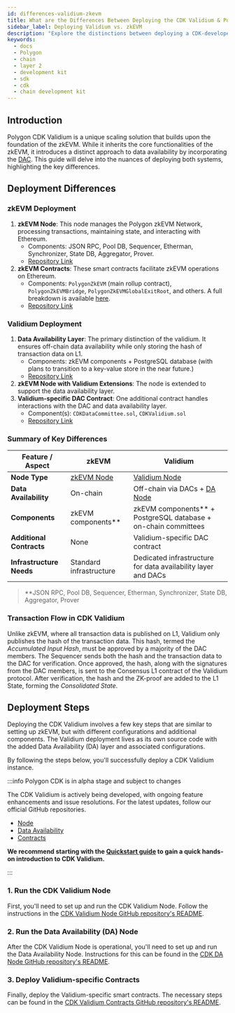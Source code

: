 ```yaml
---
id: differences-validium-zkevm
title: What are the Differences Between Deploying the CDK Validium & Polygon zkEVM
sidebar_label: Deploying Validium vs. zkEVM
description: "Explore the distinctions between deploying a CDK-developed chain with validium versus Polygon's zkEVM."
keywords:
  - docs
  - Polygon
  - chain
  - layer 2
  - development kit
  - sdk
  - cdk
  - chain development kit
---
```


## Introduction

Polygon CDK Validium is a unique scaling solution that builds upon the foundation of the zkEVM. While it inherits the core functionalities of the zkEVM, it introduces a distinct approach to data availability by incorporating the [DAC](/docs/cdk/dac.md). This guide will delve into the nuances of deploying both systems, highlighting the key differences.

## Deployment Differences

### zkEVM Deployment

1. **zkEVM Node**: This node manages the Polygon zkEVM Network, processing transactions, maintaining state, and interacting with Ethereum.
   - Components: JSON RPC, Pool DB, Sequencer, Etherman, Synchronizer, State DB, Aggregator, Prover.
   - [Repository Link](https://github.com/0xPolygon/zkevm-node)
2. **zkEVM Contracts**: These smart contracts facilitate zkEVM operations on Ethereum.
   - Components: `PolygonZkEVM` (main rollup contract), `PolygonZkEVMBridge`, `PolygonZkEVMGlobalExitRoot`, and others. A full breakdown is available [<ins>here</ins>](/docs/category/zkevm/).
   - [Repository Link](https://github.com/0xPolygonHermez/zkevm-contracts)

### Validium Deployment

1. **Data Availability Layer**: The primary distinction of the validium. It ensures off-chain data availability while only storing the hash of transaction data on L1.
   - Components: zkEVM components + PostgreSQL database (with plans to transition to a key-value store in the near future.)
   - [Repository Link](https://github.com/0xPolygon/cdk-data-availability)
2. **zkEVM Node with Validium Extensions**: The node is extended to support the data availability layer.
3. **Validium-specific DAC Contract**: One additional contract handles interactions with the DAC and data availability layer.
   - Component(s): `CDKDataCommittee.sol`, `CDKValidium.sol`
   - [Repository Link](https://github.com/0xPolygon/cdk-validium-contracts)

### Summary of Key Differences

| Feature / Aspect       | zkEVM                                                                                     | Validium                                                                                     |
|-----------------------|-------------------------------------------------------------------------------------------|---------------------------------------------------------------------------------------------|
| **Node Type**         | [zkEVM Node](https://github.com/0xPolygonHermez/zkevm-node)                                                                                | [Validium Node](https://github.com/0xPolygon/cdk-validium-node)                                                         |
| **Data Availability** | On-chain                                                                                  | Off-chain via DACs + [DA Node](https://github.com/0xPolygon/cdk-data-availability)                                                                           |
| **Components**        | zkEVM components**         | zkEVM components** + PostgreSQL database + on-chain committees                                                      |
| **Additional Contracts** | None                                                                                    | Validium-specific DAC contract                               |
| **Infrastructure Needs** | Standard infrastructure                                                                 | Dedicated infrastructure for data availability layer and DACs                                |

> **JSON RPC, Pool DB, Sequencer, Etherman, Synchronizer, State DB, Aggregator, Prover

### Transaction Flow in CDK Validium

Unlike zkEVM, where all transaction data is published on L1, Validium only publishes the hash of the transaction data. This hash, termed the _Accumulated Input Hash_, must be approved by a majority of the DAC members. The Sequencer sends both the hash and the transaction data to the DAC for verification. Once approved, the hash, along with the signatures from the DAC members, is sent to the Consensus L1 contract of the Validium protocol. After verification, the hash and the ZK-proof are added to the L1 State, forming the _Consolidated State_.

## Deployment Steps

Deploying the CDK Validium involves a few key steps that are similar to setting up zkEVM, but with different configurations and additional components. The Validium deployment lives as its own source code with the added Data Availability (DA) layer and associated configurations.

By following the steps below, you'll successfully deploy a CDK Validium instance. 

:::info Polygon CDK is in alpha stage and subject to changes

The CDK Validium is actively being developed, with ongoing feature enhancements and issue resolutions. For the latest updates, follow our official GitHub repositories.

- [<ins>Node</ins>](https://github.com/0xPolygon/cdk-validium-node)
- [<ins>Data Availability</ins>](https://github.com/0xPolygon/cdk-data-availability)
- [<ins>Contracts</ins>](https://github.com/0xPolygon/cdk-validium-contracts)

**We recommend starting with the [Quickstart guide](/docs/cdk/quickstart) to gain a quick hands-on introduction to CDK Validium.**

:::

### 1. Run the CDK Validium Node

First, you'll need to set up and run the CDK Validium Node. Follow the instructions in the [CDK Validium Node GitHub repository's README](https://github.com/0xPolygon/cdk-validium-node).

### 2. Run the Data Availability (DA) Node

After the CDK Validium Node is operational, you'll need to set up and run the Data Availability Node. Instructions for this can be found in the [CDK DA Node GitHub repository's README](https://github.com/0xPolygon/cdk-data-availability).

### 3. Deploy Validium-specific Contracts

Finally, deploy the Validium-specific smart contracts. The necessary steps can be found in the [CDK Validium Contracts GitHub repository's README](https://github.com/0xPolygon/cdk-validium-contracts).
